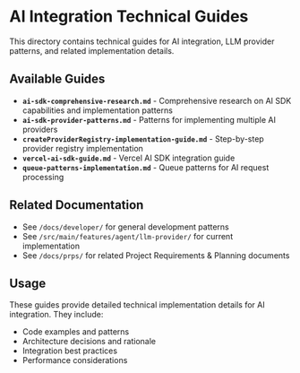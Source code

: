 # AI Integration Technical Guides

This directory contains technical guides for AI integration, LLM provider patterns, and related implementation details.

## Available Guides

- **`ai-sdk-comprehensive-research.md`** - Comprehensive research on AI SDK capabilities and implementation patterns
- **`ai-sdk-provider-patterns.md`** - Patterns for implementing multiple AI providers
- **`createProviderRegistry-implementation-guide.md`** - Step-by-step provider registry implementation
- **`vercel-ai-sdk-guide.md`** - Vercel AI SDK integration guide
- **`queue-patterns-implementation.md`** - Queue patterns for AI request processing

## Related Documentation

- See `/docs/developer/` for general development patterns
- See `/src/main/features/agent/llm-provider/` for current implementation
- See `/docs/prps/` for related Project Requirements & Planning documents

## Usage

These guides provide detailed technical implementation details for AI integration. They include:

- Code examples and patterns
- Architecture decisions and rationale
- Integration best practices
- Performance considerations
